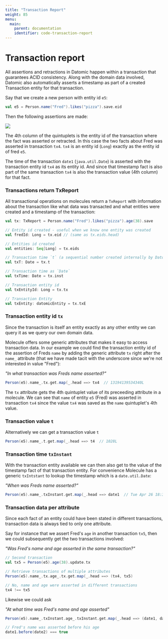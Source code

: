 ```yaml
---
title: "Transaction Report"
weight: 85
menu:
  main:
    parent: documentation
    identifier: code-transaction-report
---
```




# Transaction report




All assertions and retractions in Datomic happen within a transaction that guarantees ACID consistency. Along with the domain data involved, Datomic also automatically asserts a timestamp as part of a created Transaction entity for that transaction.

Say that we create a new person with entity id `e5`:
```scala
val e5 = Person.name("Fred").likes("pizza").save.eid
```

Then the following assertions are made:

![](/img/page/transactions/1.png)

The 4th column of the quintuplets is the entity id of the transaction where the fact was asserted or retracted. In this case the two facts about Fred was asserted in transaction `tx4`. `tx4` is an entity id (`Long`) exactly as the entity id of fred `e5`.

The time of the transaction `date1` (`java.util.Date`) is asserted with the transaction entity id `tx4` as its entity id. And since that timestamp fact is also part of the same transaction `tx4` is also the transaction value (4th column) for that fact.


### Transactions return TxReport

All transactional operations on molecules return a `TxReport` with information about the transaction like what data was transacted and what entities were created and a timestamp of the transaction:

```scala
val tx: TxReport = Person.name("Fred").likes("pizza").age(38).save

// Entity id created - useful when we know one entity was created
val fredId: Long = tx.eid // (same as tx.eids.head)

// Entities id created
val entities: Seq[Long] = tx.eids

// Transaction time `t` (a sequential number created internally by Datomic identifying the tx)
val txT: Date = tx.t

// Transaction time as `Date`
val txTime: Date = tx.inst

// Transaction entity id
val txEntityId: Long = tx.tx

// Transaction Entity
val txEntity: datomicEntity = tx.txE
```



### Transaction entity id `tx`

Since the transaction is itself an entity exactly as any other entity we can query it as we query our own domain data.

Molecule offers some generic attributes that makes it easy to access transaction data. In our example we could find the transaction entity id of the assertion of Freds `name` by adding the generic attribute `tx` right after the `name_` attribute (that we have made tacit with the underscore since we're not interested in value "Fred"):

_"In what transaction was Freds name asserted?"_
```scala
Person(e5).name_.tx.get.map(_.head ==> tx4  // 13194139534340L
```
The `tx` attribute gets the 4th quintuplet value of its preceeding attribute in a molecule. We can see that `name` of entity `e5` (Fred) was asserted in transaction `tx4` since the value `tx4` was saved as the `name` quintuplet's 4th value.

### Transaction value `t`

Alternatively we can get a transaction value `t`

```scala
Person(e5).name_.t.get.map(_.head ==> t4  // 1028L
```


### Transaction time `txInstant`

With the transaction entity available we can then also get to the value of the timestamp fact of that transaction entity. For convenience Molecule has a generic `txIntstant` to lookup the timestamp which is a `date.util.Date`:

_"When was Freds name asserted?"_
```scala
Person(e5).name_.txInstant.get.map(_.head ==> date1  // Tue Apr 26 18:35:41
```

### Transaction data per attribute

Since each fact of an entity could have been stated in different transactions, transaction data is always tied to only one attribute.

Say for instance that we assert Fred's `age` in another transaction `tx5`, then we could subsequently get the two transactions involved:

_"Was Fred's name and age asserted in the same transaction?"_
```scala
// Second transaction
val tx5 = Person(e5).age(38).update.tx

// Retrieve transactions of multiple attributes
Person(e5).name_.tx.age_.tx.get.map(_.head ==> (tx4, tx5)

// No, name and age were asserted in different transactions
tx4 !== tx5
```
Likewise we could ask

_"At what time was Fred's name and age asserted"_
```scala
Person(e5).name_.txInstant.age_.txInstant.get.map(_.head ==> (date1, date2)

// Fred's name was asserted before his age
date1.before(date2) === true
```
